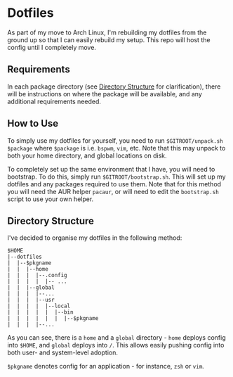 # Dotfiles

As part of my move to Arch Linux, I'm rebuilding my dotfiles from the ground up so that I can easily rebuild my setup. This repo will host the config until I completely move.

## Requirements

In each package directory (see [Directory Structure](#directory-structure) for clarification), there will be instructions on where the package will be available, and any additional requirements needed.

## How to Use

To simply use my dotfiles for yourself, you need to run `$GITROOT/unpack.sh $package` where `$package` is i.e. `bspwm`, `vim`, etc. Note that this may unpack to both your home directory, and global locations on disk.

To completely set up the same environment that I have, you will need to bootstrap. To do this, simply run `$GITROOT/bootstrap.sh`. This will set up my dotfiles and any packages required to use them. Note that for this method you will need the AUR helper `pacaur`, or will need to edit the `bootstrap.sh` script to use your own helper.

## Directory Structure

I've decided to organise my dotfiles in the following method:

```
$HOME
|--dotfiles
|  |--$pkgname
|  |  |--home
|  |  |  |--.config
|  |  |  |  |-- ...
|  |  |--global
|  |  |  |--...
|  |  |  |--usr
|  |  |  |  |--local
|  |  |  |  |  |--bin
|  |  |  |  |  |  |--$pkgname
|  |  |  |--...
```

As you can see, there is a `home` and a `global` directory - `home` deploys config into `$HOME`, and `global` deploys into `/`. This allows easily pushing config into both user- and system-level adoption.

`$pkgname` denotes config for an application - for instance, `zsh` or `vim`.
